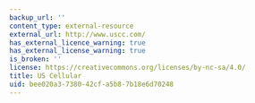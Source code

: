 ```yaml
---
backup_url: ''
content_type: external-resource
external_url: http://www.uscc.com/
has_external_licence_warning: true
has_external_license_warning: true
is_broken: ''
license: https://creativecommons.org/licenses/by-nc-sa/4.0/
title: US Cellular
uid: bee020a3-7380-42cf-a5b8-7b18e6d70248
---
```

